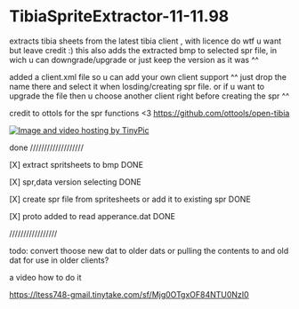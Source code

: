 # TibiaSpriteExtractor-11-11.98
extracts tibia sheets from the latest tibia client , with licence do wtf u want but leave credit :)
this also adds the extracted bmp to selected spr file, in wich u can downgrade/upgrade or just keep the version as it was ^^

added a client.xml file so u can add your own client support ^^ just drop the name there and select it when losding/creating spr file. or if u want to upgrade the file then u choose another client right before creating the spr ^^

credit to ottols for the spr functions <3
https://github.com/ottools/open-tibia


<a href="http://sv.tinypic.com?ref=2ed86mw" target="_blank"><img src="http://i68.tinypic.com/2ed86mw.jpg" border="0" alt="Image and video hosting by TinyPic"></a>


done
///////////////////

[X] extract spritsheets to bmp  DONE

[X] spr,data version selecting  DONE

[X] create spr file from spritesheets or add it to existing spr  DONE

[X] proto added to read apperance.dat  DONE

/////////////////

todo:
convert thoose new dat to older dats or pulling the contents to and old dat for use in older clients?


a video how to do it

https://ltess748-gmail.tinytake.com/sf/Mjg0OTgxOF84NTU0NzI0

